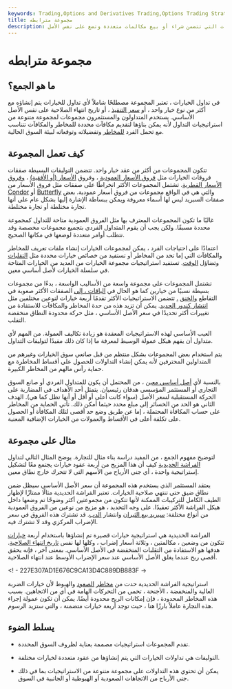 ```yaml
---
keywords: Trading,Options and Derivatives Trading,Options Trading Strategy and Education,Options and Derivatives,Strategy and Education
title: مجموعة مترابطه
description: يشير المزيج عمومًا إلى استراتيجية تداول الخيارات التي تتضمن شراء أو بيع مكالمات متعددة وتضع على نفس الأصل.
---
```


# مجموعة مترابطه
## ما هو الجمع؟

في تداول الخيارات ، تعتبر المجموعة مصطلحًا شاملاً لأي تداول للخيارات يتم إنشاؤه مع أكثر من نوع خيار واحد ، أو [سعر التنفيذ](/strikeprice) ، أو تاريخ انتهاء الصلاحية على نفس الأصل الأساسي. يستخدم المتداولون والمستثمرون مجموعات لمجموعة متنوعة من استراتيجيات التداول لأنه يمكن بناؤها لتقديم مكافآت محددة للمخاطر والمكافآت تتناسب مع تحمل الفرد [للمخاطر](/risktolerance) وتفضيلاته وتوقعاته لبيئة السوق الحالية.

## كيف تعمل المجموعة

تتكون المجموعات من أكثر من عقد خيار واحد. تتضمن التوليفات البسيطة صفقات فروقات الخيارات مثل [فروق الأسعار العمودية](/verticalspread) ، وفروق [الأسعار (أو الأفقية)](/calendarspread) ، [وفروق الأسعار القطرية](/diagonalspread). تشتمل المجموعات الأكثر انخراطًا على صفقات مثل فروق الأسعار من [Condor](/condorspread) أو [Butterfly](/butterflyspread) والتي هي في الواقع مجموعات من فروق أسعار عمودية. بعض صفقات السبريد ليس لها أسماء معروفة ويمكن ببساطة الإشارة إليها بشكل عام على أنها تجارة مختلطة أو تجارة مختلطة.

غالبًا ما تكون المجموعات المعترف بها مثل الفروق العمودية متاحة للتداول كمجموعة محددة مسبقًا. ولكن يجب أن يقوم المتداول الفردي بتجميع مجموعات مخصصة وقد تتطلب أوامر متعددة لوضعها في مكانها الصحيح.

اعتمادًا على احتياجات الفرد ، يمكن لمجموعات الخيارات إنشاء ملفات تعريف للمخاطر والمكافآت التي إما تحد من المخاطر أو تستفيد من خصائص خيارات محددة مثل [التقلبات](/volatility) وتضاؤل [الوقت](/timedecay). تستفيد استراتيجيات مجموعة الخيارات من العديد من الخيارات المتاحة في سلسلة الخيارات لأصل أساسي معين.

تشتمل المجموعات على مجموعة واسعة من الأساليب الواسعة ، بدءًا من مجموعات بسيطة نسبيًا من خيارين كما هو الحال في [الياقات ، إلى](/collar) الصفقات الأكثر صعوبة في التقاطع [والخنق](/straddle) [.](/strangle) تتضمن الاستراتيجيات الأكثر تقدمًا أربعة خيارات لنوعين مختلفين مثل [انتشار كندور الحديد](/ironcondor). يمكن أن تزيد هذه من حدة المخاطر والمكافآت للاستفادة من تغييرات أكثر تحديدًا في سعر الأصل الأساسي ، مثل حركة محدودة النطاق منخفضة التقلب.

العيب الأساسي لهذه الاستراتيجيات المعقدة هو زيادة تكاليف العمولة. من المهم لأي متداول أن يفهم هيكل عمولة الوسيط لمعرفة ما إذا كان ذلك مفيدًا لتوليفات التداول.

يتم استخدام بعض المجموعات بشكل منتظم من قبل صانعي سوق الخيارات وغيرهم من المتداولين المحترفين لأنه يمكن إنشاء التداولات للحصول على أقساط المخاطرة مع حماية رأس مالهم من المخاطر الكبيرة.

بالنسبة لأي [أصل أساسي معين](/underlying-asset) ، من المحتمل أن يكون للمتداول الفردي أو صانع السوق التجاري أو المستثمر المؤسسي هدفان رئيسيان. يتمثل أحد الأهداف في المضاربة على الحركة المستقبلية لسعر الأصل (سواء كانت أعلى أو أقل أو أنها تظل كما هي). الهدف الثاني هو الحد من الخسائر إلى مبلغ محدد حيثما أمكن ذلك. تأتي الحماية من المخاطر على حساب المكافأة المحتملة ، إما عن طريق وضع حد أقصى لتلك المكافأة أو الحصول على تكلفة أعلى في الأقساط والعمولات من الخيارات الإضافية المعنية.

## مثال على مجموعة

لتوضيح مفهوم الجمع ، من المفيد دراسة بناء مثال للتجارة. يوضح المثال التالي لتداول [الفراشة الحديدية](/ironbutterfly) كيف أن هذا المزيج من أربعة عقود خيارات يجتمع معًا لتشكيل إستراتيجية واحدة ، أي جني الأرباح من الأسهم التي لا تتحرك خارج نطاق معين.

يعتقد المستثمر الذي يستخدم هذه المجموعة أن سعر الأصل الأساسي سيظل ضمن نطاق ضيق حتى تنتهي صلاحية الخيارات. تعتبر الفراشة الحديدية مثالًا ممتازًا لإظهار الطيف الكامل للتركيبات الممكنة لأنها تتكون من مجموعتين أكثر وضوحًا تم وضعها داخل هيكل الفراشة الأكثر تعقيدًا. على وجه التحديد ، هو مزيج من نوعين من الفروق العمودية من أنواع مختلفة: [سبريد بيع الثيران](/bullputspread) وانتشار [الدب](/bearcallspread). قد تشترك هذه الفروق في سعر الإضراب المركزي وقد لا تشترك فيه.

الفراشة الحديدية هي استراتيجية خيارات قصيرة تم إنشاؤها باستخدام أربعة [خيارات](/option) تتكون من وضعين ، مكالمتين ، وثلاثة أسعار إضراب ، وكلها لها نفس [تاريخ انتهاء الصلاحية](/expirationdate). هدفها هو الاستفادة من التقلبات المنخفضة في الأصل الأساسي. بمعنى آخر ، فإنه يحقق أقصى ربح عندما يغلق الأصل الأساسي عند سعر الإضراب الأوسط عند انتهاء الصلاحية.

<! - 227E307AD1E676C9CA13D4C889DB883F ->

استراتيجية الفراشة الحديدية حدت من [مخاطر](/downsiderisk) [الصعود](/upside) والهبوط لأن خيارات الضربة العالية والمنخفضة ، الأجنحة ، تحمي من التحركات الهامة في أي من الاتجاهين. بسبب هذه المخاطر المحدودة ، فإن إمكانات الربح محدودة أيضًا. يمكن أن تكون عمولة إجراء هذه التجارة عاملاً بارزًا هنا ، حيث توجد أربعة خيارات متضمنة ، والتي ستزيد الرسوم.

## يسلط الضوء

- تقدم المجموعات استراتيجيات مصممة بعناية لظروف السوق المحددة.

- التوليفات هي تداولات الخيارات التي يتم إنشاؤها من عقود متعددة لخيارات مختلفة.

- يمكن أن تحتوي هذه التداولات على مجموعة متنوعة من الاستراتيجيات بما في ذلك جني الأرباح من الاتجاهات الصعودية أو الهبوطية أو الجانبية في السوق.

